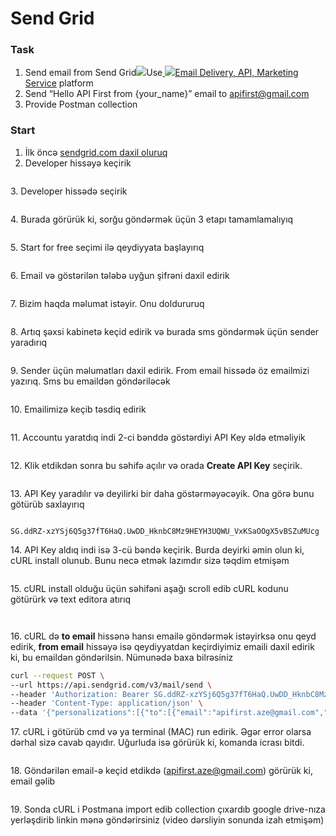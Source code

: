 # Send Grid

### Task

1. Send email from Send Grid![](https://lh3.googleusercontent.com/lSgvDdKBAfhaLAprpzEFQz-nRPHW6nc4lknhawhorIwVxKcMJKagcOgOwSEGfg6MIDyV\_aOiUeXiwWy5g6Yx9J8WmDGSVhVCQYNVSgCTb9MznUbEUoZUUHHImVEc0KdUVY9iNlHM-Q4Co6-CC2YwRgazL0K8P7WgE7Sd0uQ1nVJRlCZgS6-kqpYs5o9w8w)Use[ ![](https://lh3.googleusercontent.com/lSgvDdKBAfhaLAprpzEFQz-nRPHW6nc4lknhawhorIwVxKcMJKagcOgOwSEGfg6MIDyV\_aOiUeXiwWy5g6Yx9J8WmDGSVhVCQYNVSgCTb9MznUbEUoZUUHHImVEc0KdUVY9iNlHM-Q4Co6-CC2YwRgazL0K8P7WgE7Sd0uQ1nVJRlCZgS6-kqpYs5o9w8w)Email Delivery, API, Marketing Service](https://sendgrid.com/) platform
2. Send “Hello API First from {your\_name}” email to apifirst@gmail.com
3. Provide Postman collection

### Start

1. İlk öncə [sendgrid.com daxil oluruq](https://sendgrid.com/)
2. Developer hissəyə keçirik

<figure><img src=".gitbook/assets/image (7).png" alt=""><figcaption></figcaption></figure>

3\. Developer hissədə seçirik

<figure><img src=".gitbook/assets/image (16).png" alt=""><figcaption></figcaption></figure>

4\. Burada görürük ki, sorğu göndərmək üçün 3 etapı tamamlamalıyıq

<figure><img src=".gitbook/assets/image (2).png" alt=""><figcaption></figcaption></figure>

5\. Start for free seçimi ilə qeydiyyata başlayırıq

<figure><img src=".gitbook/assets/image (5).png" alt=""><figcaption></figcaption></figure>

6\. Email və göstərilən tələbə uyğun şifrəni daxil edirik

<figure><img src=".gitbook/assets/image (4).png" alt=""><figcaption></figcaption></figure>

&#x20;

7\. Bizim haqda məlumat istəyir. Onu doldururuq

<figure><img src=".gitbook/assets/image.png" alt=""><figcaption></figcaption></figure>

8\. Artıq şəxsi kabinetə keçid edirik və burada sms göndərmək üçün sender yaradırıq

<figure><img src=".gitbook/assets/image (1).png" alt=""><figcaption></figcaption></figure>

9\. Sender üçün məlumatları daxil edirik. From email hissədə öz emailmizi yazırıq. Sms bu emaildən göndəriləcək

<figure><img src=".gitbook/assets/image (13).png" alt=""><figcaption></figcaption></figure>

10\. Emailimizə keçib təsdiq edirik

<figure><img src=".gitbook/assets/image (3).png" alt=""><figcaption></figcaption></figure>

11\. Accountu yaratdıq indi 2-ci bənddə göstərdiyi API Key əldə etməliyik

<figure><img src=".gitbook/assets/image (8).png" alt=""><figcaption></figcaption></figure>

12\. Klik etdikdən sonra bu səhifə açılır və orada **Create API Key** seçirik.

<figure><img src=".gitbook/assets/image (9).png" alt=""><figcaption></figcaption></figure>

13\. API Key yaradılır və deyilirki bir daha göstərməyəcəyik. Ona görə bunu götürüb saxlayırıq

<figure><img src=".gitbook/assets/image (17).png" alt=""><figcaption></figcaption></figure>

```
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
```

14\. API Key aldıq indi isə 3-cü bəndə keçirik. Burda deyirki əmin olun ki, cURL install olunub. Bunu necə etmək lazımdır sizə təqdim etmişəm

<figure><img src=".gitbook/assets/image (6).png" alt=""><figcaption></figcaption></figure>

15\. cURL install olduğu üçün səhifəni aşağı scroll edib cURL kodunu götürürk və text editora atırıq

<figure><img src=".gitbook/assets/image (12).png" alt=""><figcaption></figcaption></figure>

<figure><img src=".gitbook/assets/image (11).png" alt=""><figcaption></figcaption></figure>

16\. cURL də **to email** hissənə hansı emailə göndərmək istəyirksə onu qeyd edirik, **from email** hissəyə isə qeydiyyatdan keçirdiyimiz emaili daxil edirik ki, bu emaildən göndərilsin. Nümunədə baxa bilrəsiniz

```bash
curl --request POST \
--url https://api.sendgrid.com/v3/mail/send \
--header 'Authorization: Bearer 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' \
--header 'Content-Type: application/json' \
--data '{"personalizations":[{"to":[{"email":"apifirst.aze@gmail.com","name":"API First"}],"subject":"Sample email"}],"content": [{"type": "text/plain", "value": "Hello from Inci"}],"from":{"email":"digitfins@gmail.com","name":"Emil Abbasov"},"reply_to":{"email":"digitfins.aze@egmail.com","name":"Inci"}}'
```

17\. cURL i götürüb cmd və ya terminal (MAC) run edirik. Əgər error olarsa dərhal sizə cavab qayıdır. Uğurluda isə görürük ki, komanda icrası bitdi.

<figure><img src=".gitbook/assets/image (14).png" alt=""><figcaption></figcaption></figure>

18\. Göndərilən email-ə keçid etdikdə (apifirst.aze@gmail.com) görürük ki, email gəlib

<figure><img src=".gitbook/assets/image (15).png" alt=""><figcaption></figcaption></figure>

19\. Sonda cURL i Postmana import edib collection çıxardıb google drive-nıza yerləşdirib linkin mənə göndərirsiniz (video dərsliyin sonunda izah etmişəm)
